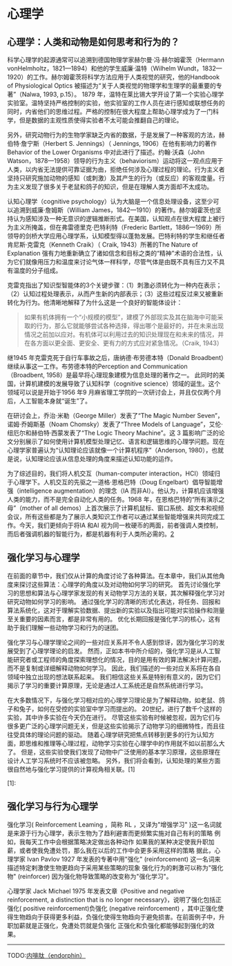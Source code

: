 

<!--
 * @version:
 * @Author:  StevenJokess（蔡舒起） https://github.com/StevenJokess
 * @Date: 2023-04-02 18:48:58
 * @LastEditors:  StevenJokess（蔡舒起） https://github.com/StevenJokess
 * @LastEditTime: 2023-09-20 13:38:29
 * @Description:
 * @Help me: 如有帮助，请赞助，失业3年了。![支付宝收款码](https://github.com/StevenJokess/d2rl/blob/master/img/%E6%94%B6.jpg)
 * @TODO::
 * @Reference:
-->
# 心理学


## 心理学：人类和动物是如何思考和行为的？

科学心理学的起源通常可以追溯到德国物理学家赫尔曼·冯·赫尔姆霍茨（Hermann vonHelmholtz，1821—1894）和他的学生威廉·温特（Wilhelm Wundt，1832—1920）的工作。赫尔姆霍茨将科学方法应用于人类视觉的研究，他的Handbook  of  Physiological  Optics 被描述为“关于人类视觉的物理学和生理学的最重要的专著”（Nalwa, 1993, p.15）。 1879 年，温特在莱比锡大学开设了第一个实验心理学实验室。温特坚持严格控制的实验，他实验室的工作人员在进行感知或联想任务的同时，内省他们的思维过程。严格的控制在很大程度上帮助心理学成为了一门科学，但是数据的主观性质使得实验者不太可能会推翻自己的理论。

另外，研究动物行为的生物学家缺乏内省的数据，于是发展了一种客观的方法，赫伯特·詹宁斯（Herbert S. Jennings）（ Jennings, 1906）在他有影响力的著作Behavior  of  the  Lower Organisms 中对此进行了描述。约翰·沃森（John Watson，1878—1958）领导的行为主义（behaviorism）运动将这一观点应用于人类，以内省无法提供可靠证据为由，拒绝任何涉及心理过程的理论。行为主义者坚持只研究施加动物的感知（或刺激）及其产生的行为（或反应）的客观度量。行为主义发现了很多关于老鼠和鸽子的知识，但是在理解人类方面却不太成功。

认知心理学（cognitive psychology）认为大脑是一个信息处理设备，这至少可以追溯到威廉·詹姆斯（William James，1842—1910）的著作。赫尔姆霍茨也坚持认为感知涉及一种无意识的逻辑推断形式。在美国，认知观点在很大程度上被行为主义所掩盖，但在弗雷德里克·巴特利特（Frederic Bartlett，1886—1969）所领导的剑桥大学应用心理学系，认知模型得以蓬勃发展。巴特利特的学生和继任者肯尼斯·克雷克（Kenneth Craik）（ Craik, 1943）所著的The Nature of Explanation 强有力地重新确立了诸如信念和目标之类的“精神”术语的合法性，认为它们就像用压力和温度来讨论气体一样科学，尽管气体是由既不具有压力又不具有温度的分子组成。

克雷克指出了知识型智能体的3个关键步骤：（1）刺激必须转化为一种内在表示；（2）认知过程处理表示，从而产生新的内部表示；（3）这些过程反过来又被重新转化为行为。他清晰地解释了为什么这是一个良好的智能体设计：

> 如果有机体拥有一个“小规模的模型”，建模了外部现实及其在脑海中可能采取的行为，那么它就能够尝试各种选择，得出哪个是最好的，并在未来出现情况之前加以应对。有机体可以利用过去的知识处理现在和未来的情况，并在各方面以更全面、更安全、更有力的方式应对紧急情况。（Craik, 1943）

继1945 年克雷克死于自行车事故之后，唐纳德·布劳德本特（Donald Broadbent）继续从事这一工作。布劳德本特的Perception  and  Communication（Broadbent, 1958）是最早将心理现象建模为信息处理的著作之一。
此同时的美国，计算机建模的发展导致了认知科学（cognitive science）领域的诞生。这个领域可以说是开始于1956 年9 月麻省理工学院的一次研讨会上，并且仅仅两个月后，人工智能本身就“诞生”了。

在研讨会上，乔治·米勒（George Miller）发表了“The Magic Number Seven”，诺姆·乔姆斯基（Noam Chomsky）发表了“Three Models of Language”，艾伦·纽厄尔和赫伯特·西蒙发表了“The Logic Theory Machine”。这 3 篇影响广泛的论文分别展示了如何使用计算机模型处理记忆、语言和逻辑思维的心理学问题。现在心理学家普遍认为“认知理论应该就像一个计算机程序”（Anderson, 1980），也就是说，认知理论应该从信息处理的角度来描述认知功能的运作。

为了综述目的，我们将人机交互（human-computer interaction，HCI）领域归于心理学下。人机交互的先驱之一道格·恩格巴特（Doug Engelbart）倡导智能增强（intelligence augmentation）的理念（IA 而非AI）。他认为，计算机应该增强人类的能力，而不是完全自动化人类的任务。1968 年，在恩格巴特的“所有演示之母”（mother of all demos）上首次展示了计算机鼠标、窗口系统、超文本和视频会议，所有这些都是为了展示人类知识工作者可以通过某些智能增强来共同完成工作。今天，我们更倾向于将IA 和AI 视为同一枚硬币的两面，前者强调人类控制，而后者强调机器的智能行为，都是机器有利于人类所必需的。[2]

## 强化学习与心理学

在前面的章节中，我们仅从计算的角度讨论了各种算法。在本章中，我们从其他角度来探讨这些算法：心理学的角度以及对动物如何学习的研究。 首先讨论强化学习的思想和算法与心理学家发现的有关动物学习方法的关联，其次解释强化学习对研究动物如何学习的影响。 通过强化学习的清晰的形式化表达，将任务、回报和算法系统化，这对于理解实验数据、提出新的实验以及指出可能对实验操作和测量至关重要的因素而言，都是非常有用的。 优化长期回报是强化学习的核心，这有助于我们理解一些动物学习和行为的谜团。

强化学习与心理学理论之间的一些对应关系并不令人感到惊讶，因为强化学习的发展受到了心理学理论的启发。 然而，正如本书中所介绍的，强化学习是从人工智能研究者或工程师的角度探索理想化的情况，目的是用有效的算法解决计算问题，而不是复制或详细解释动物如何学习。 因此，我们描述的一些对应关系将在各自领域中独立出现的想法联系起来。 我们相信这些关系是特别有意义的，因为它们揭示了学习的重要计算原理，无论是通过人工系统还是自然系统进行学习。

在大多数情况下，与强化学习相对应的心理学习理论是为了解释动物，如老鼠、鸽子和兔子，如何在受控的实验室中学习而提出的。 20世纪，进行了数千个这样的实验，其中许多实验在今天仍在进行。 尽管这些实验有时候被忽视，因为它们与很多更广泛的心理学问题无关，但是这些实验揭示了动物学习的细微特性，而且往往受具体的理论问题的驱动。 随着心理学研究把焦点转移到更多的行为认知方面，即思维和推理等心理过程，动物学习实验在心理学中的作用就不如以前那么大了。 但是，这些实验使我们发现了动物中广泛使用的基本学习原理，这些原理在设计人工学习系统时不应该被忽略。 另外，我们将会看到，认知处理的某些方面很自然地与强化学习提供的计算视角相关联。[1]

[1]:

## 强化学习与行为心理学

强化学习( Reinforcement Leaming ，简称 RL ，又译为"增强学习" )这一名词就是来源于行为心理学，表示生物为了趋利避害而更频繁实施对自己有利的策略 例如，我每天工作中会根据策略决定做出各种动作 如果我的某种决定使我升职加薪，或者使我免遭处罚，那么我在以后的工作中会更多采用这样的策略 据此，心理学家 Ivan Pavlov 1927 年发表的专著中用"强化" (reinforcement) 这一名词来描述特定剌激使生物更趋向于采用某些策略的现象 强化行为的剌激可以称为"强化物" (reinforcer) 因为强化物导致策略的改变称为"强化学习"。

心理学家 Jack Michael 1975 年发表文章《Positive and negative reinforcement, a distinction that is no longer necessary》，说明了强化包括正强化( positive reinforcement)负强化 (negative reinforcement) ，其中正强化使得生物趋向于获得更多利益，负强化使得生物趋向于避免损害。在前面例子中，升职加薪就是正强化，免遭处罚就是负强化 正强化和负强化都能够起到强化的效果。

[2]: https://ticket-assets.baai.ac.cn/uploads/%E3%80%8A%E4%BA%BA%E5%B7%A5%E6%99%BA%E8%83%BD%EF%BC%9A%E7%8E%B0%E4%BB%A3%E6%96%B9%E6%B3%95%EF%BC%88%E7%AC%AC4%E7%89%88%EF%BC%89%E3%80%8B%E6%A0%B7%E7%AB%A0.pdf

---


TODO:[内啡肽（endorphin）](https://zhuanlan.zhihu.com/p/24697188)
